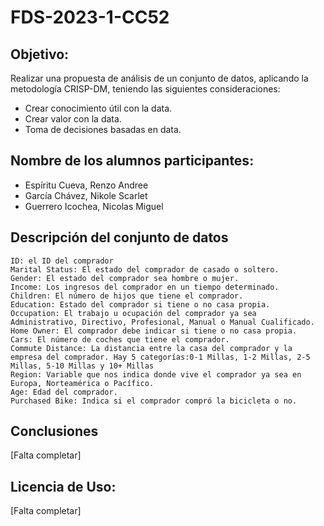 # FDS-2023-1-CC52
## Objetivo:
Realizar una propuesta de análisis de un conjunto de datos, aplicando la metodología CRISP-DM, teniendo las siguientes consideraciones:
- Crear conocimiento útil con la data.
- Crear valor con la data.
- Toma de decisiones basadas en data.
## Nombre de los alumnos participantes:
- Espíritu Cueva, Renzo Andree
- García Chávez, Nikole Scarlet
- Guerrero Icochea, Nicolas Miguel 
## Descripción del conjunto de datos
    ID: el ID del comprador 
    Marital Status: El estado del comprador de casado o soltero. 
    Gender: El estado del comprador sea hombre o mujer. 
    Income: Los ingresos del comprador en un tiempo determinado. 
    Children: El número de hijos que tiene el comprador. 
    Education: Estado del comprador si tiene o no casa propia. 
    Occupation: El trabajo u ocupación del comprador ya sea Administrativo, Directivo, Profesional, Manual o Manual Cualificado. 
    Home Owner: El comprador debe indicar si tiene o no casa propia. 
    Cars: El número de coches que tiene el comprador. 
    Commute Distance: La distancia entre la casa del comprador y la empresa del comprador. Hay 5 categorías:0-1 Millas, 1-2 Millas, 2-5 Millas, 5-10 Millas y 10+ Millas 
    Region: Variable que nos indica donde vive el comprador ya sea en Europa, Norteamérica o Pacífico. 
    Age: Edad del comprador. 
    Purchased Bike: Indica si el comprador compró la bicicleta o no. 
## Conclusiones
[Falta completar]
## Licencia de Uso:
[Falta completar]
